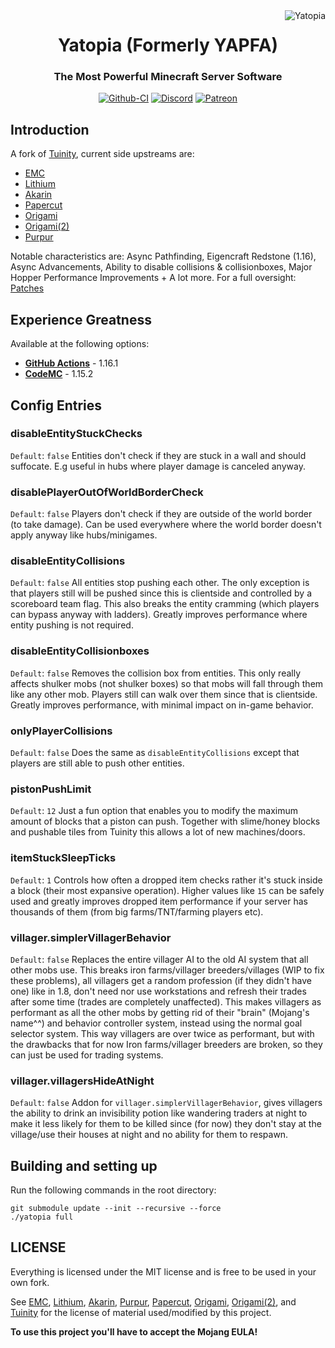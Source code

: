 <img src="https://i.imgur.com/oKQjlHP.png" alt="Yatopia" align="right">
<div align="center">
  <h1>Yatopia (Formerly YAPFA)</h1>
  <h3>The Most Powerful Minecraft Server Software</h3>

[![Github-CI](https://github.com/tr7zw/Yatopia/workflows/CI/badge.svg)](https://github.com/tr7zw/Yatopia/actions?query=workflow%3ACI)
[![Discord](https://img.shields.io/discord/342814924310970398?color=%237289DA&label=Discord&logo=discord&logoColor=white)](https://discordapp.com/invite/yk4caxM)
[![Patreon](https://img.shields.io/endpoint.svg?url=https%3A%2F%2Fshieldsio-patreon.herokuapp.com%2Ftr7zw%2Fpledges&style=for-the-badge)](https://www.patreon.com/tr7zw)
</div>

## Introduction ##

A fork of [Tuinity](https://github.com/Spottedleaf/Tuinity), current side upstreams are:

* [EMC](https://github.com/starlis/empirecraft)
* [Lithium](https://github.com/jellysquid3/lithium-fabric)
* [Akarin](https://github.com/Akarin-project/Akarin)
* [Papercut](https://github.com/Minevictus/Papercut/)
* [Origami](https://github.com/MrIvanPlays/Origami)
* [Origami(2)](https://github.com/Minebench/Origami)
* [Purpur](https://github.com/pl3xgaming/Purpur)

Notable characteristics are: Async Pathfinding, Eigencraft Redstone (1.16), Async Advancements, Ability to disable collisions & collisionboxes, Major Hopper Performance Improvements + A lot more. For a full oversight: [Patches](https://github.com/tr7zw/Yatopia/tree/ver/1.16.1/patches/server)

## Experience Greatness ##

Available at the following options:

* **[GitHub Actions](https://github.com/tr7zw/Yatopia/actions)** - 1.16.1
* **[CodeMC](https://ci.codemc.io/job/Tr7zw/job/YAPFA/)** - 1.15.2

## Config Entries

### disableEntityStuckChecks
``Default``: ``false`` Entities don't check if they are stuck in a wall and should suffocate. E.g useful in hubs where player damage is canceled anyway.

### disablePlayerOutOfWorldBorderCheck
``Default``: ``false`` Players don't check if they are outside of the world border (to take damage). Can be used everywhere where the world border doesn't apply anyway like hubs/minigames.

### disableEntityCollisions
``Default``: ``false`` All entities stop pushing each other. The only exception is that players still will be pushed since this is clientside and controlled by a scoreboard team flag. This also breaks the entity cramming (which players can bypass anyway with ladders). Greatly improves performance where entity pushing is not required.

### disableEntityCollisionboxes
``Default``: ``false`` Removes the collision box from entities. This only really affects shulker mobs (not shulker boxes) so that mobs will fall through them like any other mob. Players still can walk over them since that is clientside. Greatly improves performance, with minimal impact on in-game behavior.

### onlyPlayerCollisions
``Default``: ``false`` Does the same as ``disableEntityCollisions`` except that players are still able to push other entities.

### pistonPushLimit
``Default``: ``12`` Just a fun option that enables you to modify the maximum amount of blocks that a piston can push. Together with slime/honey blocks and pushable tiles from Tuinity this allows a lot of new machines/doors.

### itemStuckSleepTicks
``Default``: ``1`` Controls how often a dropped item checks rather it's stuck inside a block (their most expansive operation). Higher values like ``15`` can be safely used and greatly improves dropped item performance if your server has thousands of them (from big farms/TNT/farming players etc).

### villager.simplerVillagerBehavior
``Default``: ``false`` Replaces the entire villager AI to the old AI system that all other mobs use. This breaks iron farms/villager breeders/villages (WIP to fix these problems), all villagers get a random profession (if they didn't have one) like in 1.8, don't need nor use workstations and refresh their trades after some time (trades are completely unaffected). This makes villagers as performant as all the other mobs by getting rid of their "brain" (Mojang's name^^) and behavior controller system, instead using the normal goal selector system. This way villagers are over twice as performant, but with the drawbacks that for now Iron farms/villager breeders are broken, so they can just be used for trading systems.

### villager.villagersHideAtNight
``Default``: ``false`` Addon for ``villager.simplerVillagerBehavior``, gives villagers the ability to drink an invisibility potion like wandering traders at night to make it less likely for them to be killed since (for now) they don't stay at the village/use their houses at night and no ability for them to respawn.

## Building and setting up
Run the following commands in the root directory:

```
git submodule update --init --recursive --force
./yatopia full
```

## LICENSE

Everything is licensed under the MIT license and is free to be used in your own fork.

See [EMC](https://github.com/starlis/empirecraft), [Lithium](https://github.com/jellysquid3/lithium-fabric), [Akarin](https://github.com/Akarin-project/Akarin), [Purpur](https://github.com/pl3xgaming/Purpur), [Papercut](https://github.com/Minevictus/Papercut/), [Origami](https://github.com/MrIvanPlays/Origami), [Origami(2)](https://github.com/Minebench/Origami), and [Tuinity](https://github.com/Spottedleaf/Tuinity)
for the license of material used/modified by this project.

**To use this project you'll have to accept the Mojang EULA!**
